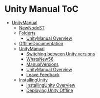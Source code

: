 Unity Manual ToC
================
 - [UnityManual]()
	 - [NewNodeST](NewNodeST.md)
	 - [Folderts]()
		 - [UnityManual Overview](UnityManual.md)
	 - [OfflineDocumentation](OfflineDocumentation.md)
	 - [UnityManual]()
		 - [Switching between Unity versions](SwitchingDocumentationVersions.md)
		 - [WhatsNew56](WhatsNew56.md)
		 - [ManualVersions](ManualVersions.md)
		 - [UnityManual Overview](UnityManual_1.md)
		 - [Leave Feedback](LeaveFeedback.md)
	 - [InstallingUnity]()
		 - [InstallingUnity Overview](InstallingUnity.md)
		 - [Deploying Unity Offline](DeployingUnityOffline.md)

